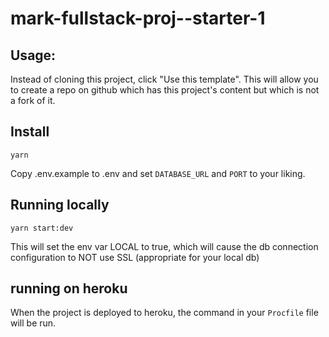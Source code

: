 # mark-fullstack-proj--starter-1

## Usage:

Instead of cloning this project, click "Use this template".  This will allow you to create a repo on github which has this project's content but which is not a fork of it.


## Install

`yarn`

Copy .env.example to .env and set `DATABASE_URL` and `PORT` to your liking.

## Running locally

`yarn start:dev`

This will set the env var LOCAL to true, which will cause the db connection configuration to NOT use SSL (appropriate for your local db)

## running on heroku

When the project is deployed to heroku, the command in your `Procfile` file will be run.
